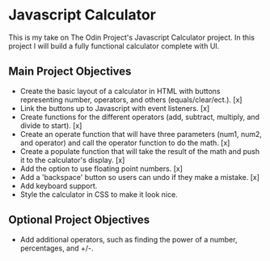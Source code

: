 # Javascript Calculator

This is my take on The Odin Project's Javascript Calculator project. In this project I will build a 
fully functional calculator complete with UI.

## Main Project Objectives

- Create the basic layout of a calculator in HTML with buttons representing number, operators, and others (equals/clear/ect.). [x]
- Link the buttons up to Javascript with event listeners. [x]
- Create functions for the different operators (add, subtract, multiply, and divide to start). [x]
- Create an operate function that will have three parameters (num1, num2, and operator) and call the operator function to do the math. [x]
- Create a populate function that will take the result of the math and push it to the calculator's display. [x]
- Add the option to use floating point numbers. [x]
- Add a 'backspace' button so users can undo if they make a mistake. [x]
- Add keyboard support.
- Style the calculator in CSS to make it look nice.

## Optional Project Objectives

- Add additional operators, such as finding the power of a number, percentages, and +/-.